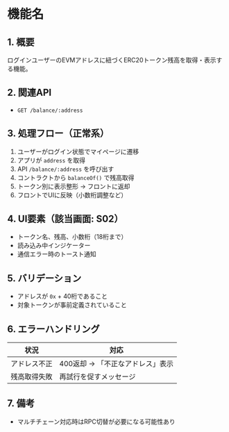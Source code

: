 # 機能名

## 1. 概要

ログインユーザーのEVMアドレスに紐づくERC20トークン残高を取得・表示する機能。

## 2. 関連API

- `GET /balance/:address`

## 3. 処理フロー（正常系）

1. ユーザーがログイン状態でマイページに遷移
2. アプリが `address` を取得
3. API `/balance/:address` を呼び出す
4. コントラクトから `balanceOf()` で残高取得
5. トークン別に表示整形 → フロントに返却
6. フロントでUIに反映（小数桁調整など）

## 4. UI要素（該当画面: S02）

- トークン名、残高、小数桁（18桁まで）
- 読み込み中インジケーター
- 通信エラー時のトースト通知

## 5. バリデーション

- アドレスが `0x` + 40桁であること
- 対象トークンが事前定義されていること

## 6. エラーハンドリング

| 状況         | 対応                       |
|--------------|----------------------------|
| アドレス不正 | 400返却 → 「不正なアドレス」表示 |
| 残高取得失敗 | 再試行を促すメッセージ     |

## 7. 備考

- マルチチェーン対応時はRPC切替が必要になる可能性あり
